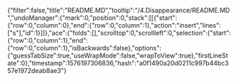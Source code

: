 {"filter":false,"title":"README.MD","tooltip":"/4.Disappearance/README.MD","undoManager":{"mark":0,"position":0,"stack":[[{"start":{"row":0,"column":0},"end":{"row":0,"column":1},"action":"insert","lines":["s"],"id":1}]]},"ace":{"folds":[],"scrolltop":0,"scrollleft":0,"selection":{"start":{"row":0,"column":1},"end":{"row":0,"column":1},"isBackwards":false},"options":{"guessTabSize":true,"useWrapMode":false,"wrapToView":true},"firstLineState":0},"timestamp":1576197306836,"hash":"a0f1490a20d0211c997b44bc357e1972deab8ae3"}